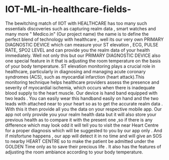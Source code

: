 # IOT-ML-in-healthcare-fields-
The bewitching match of IIOT with HEALTHCARE has too many such essentials discoveries such as capturing realm data , smart watches and many more
" Medico.in" (Our project name) the name is to define the perfect blend of technology with healthcare , well its our very own PRIMARY DIAGNOSTIC DEVICE  which can measure your ST elevation , ECG, PULSE RATE, SPO2 LEVEL and can provide you the realm data of your health immediately. Well not only this but our PRIMARY DIAGNOSTIC DEVICE also one special feature in it that is adjusting the room temperature on the basis of your body temperature.
ST elevation monitoring plays a crucial role in healthcare, particularly in diagnosing and managing acute coronary syndromes (ACS), such as myocardial infarction (heart attack).This monitoring technique helps healthcare providers assess the presence and severity of myocardial ischemia, which occurs when there is inadequate blood supply to the heart muscle.
Our device is hand band equipped with two leads . You can easily wear this handband easily on hand and the two leads with attached near to your heart so as to get the accurate realm data . With this it then provide all you the data on your respective mobile app.
Our app not only provide you your realm health data but it will also store your previous health as to compare it with the present one ,so if there is any difference which may look odd it will tell you to visit the near Heart Centre for a proper diagnosis which will be suggested to you by our app only .  And if misfortune happens , our app will detect it  in no time and  will give an SOS to nearby HEART CENTRE so to make the patient be admitted under the GOLDEN Time only as  to save their precious life . It also has the features of adjusting the room ambiance according to your body temperature.



